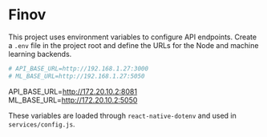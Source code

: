 # Finov

This project uses environment variables to configure API endpoints. Create a `.env` file in the project root and define the URLs for the Node and machine learning backends.

```bash
# API_BASE_URL=http://192.168.1.27:3000
# ML_BASE_URL=http://192.168.1.27:5050
```
API_BASE_URL=http://172.20.10.2:8081
ML_BASE_URL=http://172.20.10.2:5050

These variables are loaded through `react-native-dotenv` and used in `services/config.js`.
